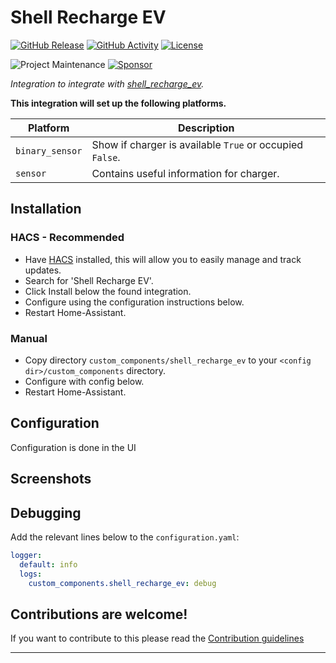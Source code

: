 # Shell Recharge EV

[![GitHub Release][releases-shield]][releases]
[![GitHub Activity][commits-shield]][commits]
[![License][license-shield]](LICENSE)

![Project Maintenance][maintenance-shield]
[![Sponsor][sponsor-shield]][sponsor]

_Integration to integrate with [shell_recharge_ev][shell_recharge_ev]._

**This integration will set up the following platforms.**

Platform | Description
-- | --
`binary_sensor` | Show if charger is available `True` or occupied `False`.
`sensor` | Contains useful information for charger.

## Installation

### HACS - Recommended
- Have [HACS](https://hacs.xyz) installed, this will allow you to easily manage and track updates.
- Search for 'Shell Recharge EV'.
- Click Install below the found integration.
- Configure using the configuration instructions below.
- Restart Home-Assistant.

### Manual
- Copy directory `custom_components/shell_recharge_ev` to your `<config dir>/custom_components` directory.
- Configure with config below.
- Restart Home-Assistant.

## Configuration

Configuration is done in the UI

## Screenshots


## Debugging

Add the relevant lines below to the `configuration.yaml`:

```yaml
logger:
  default: info
  logs:
    custom_components.shell_recharge_ev: debug
```

<!---->

## Contributions are welcome!

If you want to contribute to this please read the [Contribution guidelines](CONTRIBUTING.md)

***

[shell_recharge_ev]: https://github.com/cyberjunky/home-assistant-shell_recharge_ev
[commits-shield]: https://img.shields.io/github/commit-activity/y/cyberjunky/home-assistant-shell_recharge_ev.svg?style=for-the-badge
[commits]: https://github.com/cyberjunky/home-assistant-shell_recharge_ev/commits/main
[license-shield]: https://img.shields.io/github/license/cyberjunky/home-assistant-shell_recharge_ev.svg?style=for-the-badge
[maintenance-shield]: https://img.shields.io/badge/maintainer-%40cyberjunky-blue.svg?style=for-the-badge
[releases-shield]: https://img.shields.io/github/release/cyberjunky/home-assistant-shell_recharge_ev.svg?style=for-the-badge
[releases]: https://github.com/cyberjunky/home-assistant-shell_recharge_ev/releases
[sponsor-shield]: https://img.shields.io/static/v1?label=Sponsor&message=%E2%9D%A4&logo=GitHub&color=%23fe8e86
[sponsor]: https://github.com/sponsors/cyberjunky